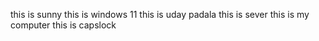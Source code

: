 this is sunny
this is windows 11
this is uday padala
this is sever
this is my computer
this is capslock

